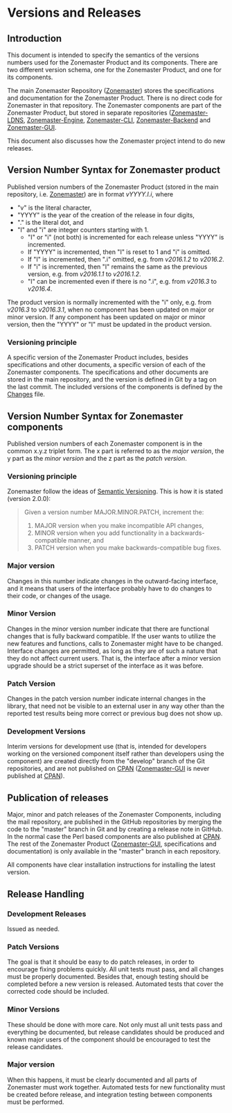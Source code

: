 # Versions and Releases

## Introduction

This document is intended to specify the semantics of the versions numbers used for the Zonemaster Product and its
components. There are two different version schema, one for the Zonemaster Product, and one for its components.

The main Zonemaster Repository ([Zonemaster]) stores the specifications
and documentation for the Zonemaster Product. There is no direct code for Zonemaster in that repository. The Zonemaster
components are part of the Zonemaster Product, but stored in separate repositories 
([Zonemaster-LDNS], [Zonemaster-Engine], [Zonemaster-CLI], [Zonemaster-Backend] and [Zonemaster-GUI]. 

This document also discusses how the Zonemaster project intend to do new releases.

## Version Number Syntax for Zonemaster product

Published version numbers of the Zonemaster Product (stored in the main repository, i.e. [Zonemaster]) are in format 
_vYYYY.I.i_, where 
* "v" is the literal character, 
* "YYYY" is the year of the creation of the release in four digits, 
* "." is the literal dot, and 
* "I" and "i" are integer counters starting with 1. 
  * "I" or "i" (not both) is incremented for each release unless "YYYY" is incremented.
  * If "YYYY" is incremented, then "I" is reset to 1 and "i" is omitted. 
  * If "I" is incremented, then ".i" omitted, e.g. from _v2016.1.2_ to _v2016.2_. 
  * If "i" is incremented, then "I" remains the same as the previous version, e.g. from _v2016.1.1_ to _v2016.1.2_. 
  * "I" can be incremented even if there is no ".i", e.g. from _v2016.3_ to _v2016.4_.

The product version is normally incremented with the "i" only, e.g. from _v2016.3_ to _v2016.3.1_, when no component has
been updated on major or minor version. If any component has been updated on major or minor version, then the "YYYY" or 
"I" must be updated in the product version.

### Versioning principle

A specific version of the Zonemaster Product includes, besides specifications and other documents, a specific
version of each of the Zonemaster components. The specifications and other documents are stored in the main
repository, and the version is defined in Git by a tag on the last commit. The included versions of the components is
defined by the [Changes][Zonemaster-Changes] file.

## Version Number Syntax for Zonemaster components

Published version numbers of each Zonemaster component is in the common x.y.z triplet form. The x part is referred to
as the _major version_, the y part as the _minor version_ and the z part as the _patch version_. 

### Versioning principle

Zonemaster follow the ideas of [Semantic Versioning]. This is how it is stated (version 2.0.0):

>Given a version number MAJOR.MINOR.PATCH, increment the:
>1. MAJOR version when you make incompatible API changes,
>2. MINOR version when you add functionality in a backwards-compatible manner, and
>3. PATCH version when you make backwards-compatible bug fixes.

### Major version

Changes in this number indicate changes in the outward-facing interface, and it means that users of 
the interface probably have to do changes to their code, or changes of the usage.

### Minor Version

Changes in the minor version number indicate that there are functional changes that is fully backward compatible.
If the user wants to utilize the new features and functions, calls to Zonemaster might have to be changed.
Interface changes are permitted, as long as they
are of such a nature that they do not affect current users. That is, the interface after a minor version upgrade should be
a strict superset of the interface as it was before.

### Patch Version

Changes in the patch version number indicate internal changes in the library, that need not be visible to an external user
in any way other than the reported test results being more correct or previous bug does not show up.

### Development Versions

Interim versions for development use (that is, intended for developers working on the versioned component itself rather 
than developers using the component) are created directly from the "develop" branch of the Git repositories, and are 
not published on [CPAN] ([Zonemaster-GUI] is never published at [CPAN]).

## Publication of releases

Major, minor and patch releases of the Zonemaster Components, including the mail repository, are published in the GitHub
repositories by merging the code to the "master" branch in Git and by creating a release note in GitHub. In the normal
case the Perl based components are also published at [CPAN]. The rest of the Zonemaster Product 
([Zonemaster-GUI], specifications and documentation) is only available in the "master" branch in each repository.

All components have clear installation instructions for installing the latest version.

## Release Handling

### Development Releases

Issued as needed.

### Patch Versions

The goal is that it should be easy to do patch releases, in order to encourage fixing problems quickly. All unit tests 
must pass, and all changes must be properly documented. Besides that, enough testing should be completed before a new
version is released. Automated tests that cover the corrected code should be included.

### Minor Versions

These should be done with more care. Not only must all unit tests pass and everything be documented, but release 
candidates should be produced and known major users of the component should be encouraged to test the release 
candidates.

### Major version

When this happens, it must be clearly documented and all parts of Zonemaster must work together. Automated tests for new
functionality must be created before release, and integration testing between components must be performed.


[CPAN]:                       https://www.cpan.org/
[Semantic Versioning]:        https://semver.org/
[Zonemaster-Backend]:         https://github.com/zonemaster/zonemaster-backend
[Zonemaster-CLI]:             https://github.com/zonemaster/zonemaster-cli
[Zonemaster-Changes]:         https://github.com/zonemaster/zonemaster/blob/master/Changes
[Zonemaster-Engine]:          https://github.com/zonemaster/zonemaster-engine
[Zonemaster-GUI package file]:https://github.com/zonemaster/zonemaster-gui/blob/master/package.json
[Zonemaster-GUI]:             https://github.com/zonemaster/zonemaster-gui
[Zonemaster-LDNS]:            https://github.com/zonemaster/zonemaster-ldns
[Zonemaster]:                 https://github.com/zonemaster/zonemaster
